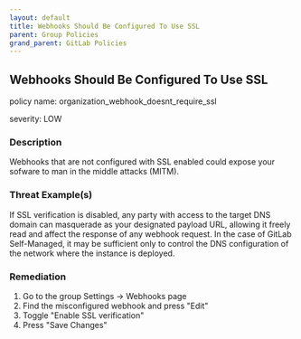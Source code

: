 ```yaml
---
layout: default
title: Webhooks Should Be Configured To Use SSL
parent: Group Policies
grand_parent: GitLab Policies
---
```



## Webhooks Should Be Configured To Use SSL
policy name: organization_webhook_doesnt_require_ssl

severity: LOW

### Description
Webhooks that are not configured with SSL enabled could expose your sofware to man in the middle attacks (MITM).

### Threat Example(s)
If SSL verification is disabled, any party with access to the target DNS domain can masquerade as your designated payload URL, allowing it freely read and affect the response of any webhook request.
In the case of GitLab Self-Managed, it may be sufficient only to control the DNS configuration of the network where the instance is deployed.



### Remediation
1. Go to the group Settings -> Webhooks page
2. Find the misconfigured webhook and press "Edit"
3. Toggle "Enable SSL verification"
4. Press "Save Changes"



